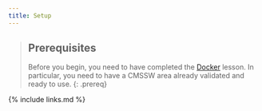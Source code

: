 ```yaml
---
title: Setup
---
```

> ## Prerequisites
> Before you begin, you need to have completed the [Docker](https://cms-opendata-workshop.github.io/workshop2023-lesson-docker/) lesson. In particular, you need to have a CMSSW area already validated and ready to use.
{: .prereq}

{% include links.md %}
